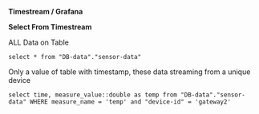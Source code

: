 **Timestream / Grafana**

**Select From Timestream**

ALL Data on Table

```
select * from "DB-data"."sensor-data"
```

Only a value of table with timestamp, these data streaming from a unique device

```
select time, measure_value::double as temp from "DB-data"."sensor-data" WHERE measure_name = 'temp' and "device-id" = 'gateway2'

```

